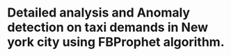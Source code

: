 # Detailed analysis and Anomaly detection on taxi demands in New york city using FBProphet algorithm.

